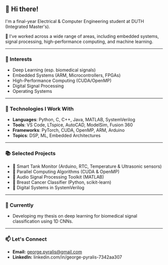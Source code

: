 ## 👋 Hi there!

I'm a final-year Electrical & Computer Engineering student at DUTH (Integrated Master's).

🔧 I've worked across a wide range of areas, including embedded systems, signal processing, high-performance computing, and machine learning.

---

### 🧠 Interests
- Deep Learning (esp. biomedical signals)
- Embedded Systems (ARM, Microcontrollers, FPGAs)
- High-Performance Computing (CUDA/OpenMP)
- Digital Signal Processing
- Operating Systems

---

### 🧰 Technologies I Work With
- **Languages**: Python, C, C++, Java, MATLAB, SystemVerilog  
- **Tools**: VS Code, LTspice, AutoCAD, ModelSim, Fusion 360
- **Frameworks**: PyTorch, CUDA, OpenMP, ARM, Arduino
- **Topics**: DSP, ML, Embedded Architectures  

---

### 📚 Selected Projects
- 🔹 Smart Tank Monitor (Arduino, RTC, Temperature & Ultrasonic sensors)
- 🔹 Parallel Computing Algorithms (CUDA & OpenMP)
- 🔹 Audio Signal Processing Toolkit (MATLAB)
- 🔹 Breast Cancer Classifier (Python, scikit-learn)
- 🔹 Digital Systems in SystemVerilog

---

### 🌱 Currently
- Developing my thesis on deep learning for biomedical signal classification using 1D CNNs.

---

### 📫 Let's Connect
- **Email:** george.pyralis@gmail.com  
- **LinkedIn:** linkedin.com/in/george-pyralis-7342aa307
